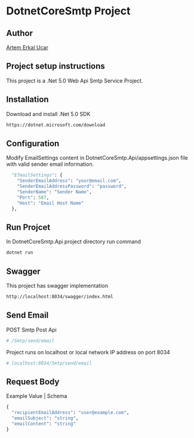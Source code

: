 # DotnetCoreSmtp Project

## Author

[Artem Erkal Ucar](https://github.com/artemeu)

## Project setup instructions

This project is a .Net 5.0 Web Api Smtp Service Project.

## Installation

Download and install .Net 5.0 SDK

```bash
https://dotnet.microsoft.com/download
```

## Configuration

Modify EmailSettings content in DotnetCoreSmtp.Api/appsettings.json file with valid sender email information.

```python
  "EfmailSettings": {
    "SenderEmailAddress": "your@email.com",
    "SenderEmailAddressPassword": "password",
    "SenderName": "Sender Name",
    "Port": 587,
    "Host": "Email Host Name"
  },
```

## Run Projcet

In DotnetCoreSmtp.Api project directory run command

```bash
dotnet run
```

## Swagger

This project has swagger implementation

```bash
http://localhost:8034/swagger/index.html
```

## Send Email

POST Smtp Post Api

```python
# /Smtp/send/email
```

Project runs on localhost or local network IP address on port 8034

```python
# localhost:8034/Smtp/send/email
```

## Request Body

Example Value | Schema

```python
{
  "recipientEmailAddress": "user@example.com",
  "emailSubject": "string",
  "emailContent": "string"
}
```
